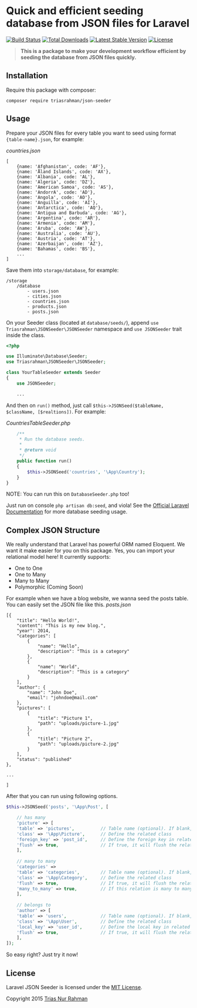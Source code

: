 # Quick and efficient seeding database from JSON files for Laravel
[![Build Status](https://travis-ci.org/triasrahman/laravel-jsonseeder.svg?branch=master)](https://travis-ci.org/triasrahman/laravel-json-seeder)
[![Total Downloads](https://poser.pugx.org/triasrahman/json-seeder/d/total.svg)](https://packagist.org/packages/triasrahman/json-seeder)
[![Latest Stable Version](https://poser.pugx.org/triasrahman/json-seeder/v/stable.svg)](https://packagist.org/packages/triasrahman/json-seeder)
[![License](https://poser.pugx.org/triasrahman/json-seeder/license.svg)](https://packagist.org/packages/triasrahman/json-seeder)

> **This is a package to make your development workflow efficient by seeding the database from JSON files quickly.**

## Installation

Require this package with composer:

```
composer require triasrahman/json-seeder
```

## Usage

Prepare your JSON files for every table you want to seed using format `{table-name}.json`, for example:

*countries.json*

	[ 
		{name: 'Afghanistan', code: 'AF'}, 
		{name: 'Åland Islands', code: 'AX'}, 
		{name: 'Albania', code: 'AL'}, 
		{name: 'Algeria', code: 'DZ'}, 
		{name: 'American Samoa', code: 'AS'}, 
		{name: 'AndorrA', code: 'AD'}, 
		{name: 'Angola', code: 'AO'}, 
		{name: 'Anguilla', code: 'AI'}, 
		{name: 'Antarctica', code: 'AQ'}, 
		{name: 'Antigua and Barbuda', code: 'AG'}, 
		{name: 'Argentina', code: 'AR'}, 
		{name: 'Armenia', code: 'AM'}, 
		{name: 'Aruba', code: 'AW'}, 
		{name: 'Australia', code: 'AU'}, 
		{name: 'Austria', code: 'AT'}, 
		{name: 'Azerbaijan', code: 'AZ'}, 
		{name: 'Bahamas', code: 'BS'},
		...
	]

Save them into `storage/database`, for example:

	/storage
		/database
			- users.json
			- cities.json
			- countries.json
			- products.json
			- posts.json




On your Seeder class (located at `database/seeds/`), append `use Triasrahman\JSONSeeder\JSONSeeder` namespace and `use JSONSeeder` trait inside the class.


```php
<?php

use Illuminate\Database\Seeder;
use Triasrahman\JSONSeeder\JSONSeeder;

class YourTableSeeder extends Seeder
{
	use JSONSeeder;

	...

```

And then on `run()` method, just call `$this->JSONSeed($tableName, $className, [$realtions])`. For example:

*CountriesTableSeeder.php*
```php
    /**
     * Run the database seeds.
     *
     * @return void
     */
    public function run()
    {
        $this->JSONSeed('countries', '\App\Country');
    }
}

```
NOTE: You can run this on `DatabaseSeeder.php` too!

Just run on console `php artisan db:seed`, and viola!
See the [Official Laravel Documentation](http://laravel.com/docs/master/seeding) for more database seeding usage.

## Complex JSON Structure

We really understand that Laravel has powerful ORM named Eloquent. We want it make easier for you on this package. Yes, you can import your relational model here! It currently supports:
- One to One
- One to Many
- Many to Many
- Polymorphic (Coming Soon)

For example when we have a blog website, we wanna seed the posts table. You can easily set the JSON file like this.
*posts.json*

	[{
		"title": "Hello World!",
		"content": "This is my new blog.",
		"year": 2014,
		"categories": [
			{
				"name": "Hello",
				"description": "This is a category"
			},
			{
				"name": "World",
				"description": "This is a category"
			}
		],
		"author": {
			"name": "John Doe",
			"email": "johndoe@mail.com"
		},
		"pictures": [
			{
				"title": "Picture 1",
				"path": "uploads/picture-1.jpg"
			},
			{
				"title": "Picture 2",
				"path": "uploads/picture-2.jpg"
			}
		],
		"status": "published"
	},
	
	...
	
	]
	
After that you can run using following options.	

```php
$this->JSONSeed('posts', '\App\Post', [

	// has many
	'picture' => [
	'table' => 'pictures',          // Table name (optional). If blank, it will pluralize from the name
	'class' => '\App\Picture',      // Define the related class
	'foreign_key' => 'post_id',     // Define the foreign key in related class
	'flush' => true,                // If true, it will flush the related table (optional, default: false)
	],
	
	// many to many
	'categories' => 
	'table' => 'categories',        // Table name (optional). If blank, it will pluralize from the name
	'class' => '\App\Category',     // Define the related class
	'flush' => true,                // If true, it will flush the related table (optional, default: false)
	'many_to_many' => true,         // If this relation is many to many, set it true
	],
	
	// belongs to
	'author' => [
	'table' => 'users',             // Table name (optional). If blank, it will pluralize from the name
	'class' => '\App\User',         // Define the related class
	'local_key' => 'user_id',       // Define the local key in related class
	'flush' => true,                // If true, it will flush the related table (optional, default: false)
	],
]);
```

So easy right? Just try it now!

## License

Laravel JSON Seeder is licensed under the [MIT License](http://opensource.org/licenses/MIT).

Copyright 2015 [Trias Nur Rahman](http://triasrahman.com/)
